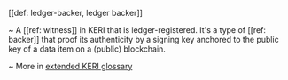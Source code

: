 [[def: ledger-backer, ledger backer]]

~ A [[ref: witness]] in KERI that is ledger-registered. It's a type of [[ref: backer]] that proof its authenticity by a signing key anchored to the public key of a data item on a (public) blockchain.

~ More in <a href="https://weboftrust.github.io/WOT-terms/docs/glossary/ledger-backer">extended KERI glossary</a>
